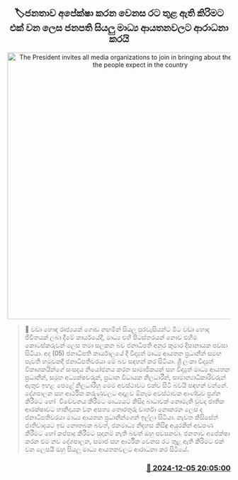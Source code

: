 <p align='center'><b><h2 align='center' title='The President invites all media organizations to join in bringing about the change that the people expect in the country'>🏷ජනතාව අපේක්ෂා කරන වෙනස රට තුළ ඇති කිරිමට එක් වන ලෙස ජනපති සියලු මාධ්‍ය ආයතනවලට ආරාධනා කරයි</h2></b></p>
<p align='center'><img src='https://helakuru.sgp1.cdn.digitaloceanspaces.com/esana/images/lib/AKD-with-media.jpg' width='600' alt='The President invites all media organizations to join in bringing about the change that the people expect in the country'></p>

>📝 වඩා හොඳ රාජ්‍යයක් ගොඩ නඟමින් සියලු පුරවැසියන්ට මීට වඩා හොද ජීවිතයක් ලබා දීමේ කාර්යයේදී, මාධ්‍ය එහි පිටස්තරයන් නොව එහිම කොටස්කරුවන් ලෙස තමා සලකන බව ජනාධිපති අනුර කුමාර දිසානායක පවසා සිටියා.
අද (05) ජනාධිපති කාර්යාලයේ දී විද්‍යුත් මාධ්‍ය ආයතන ප්‍රධානීන් සමඟ පැවති හමුවකදී ජනාධිපතිවරයා මේ බව සඳහන් කර සිටියා.
ශ්‍රී ලංකා විද්‍යුත් විකාශකයින්ගේ සංසදය නියෝජනය කරන සාමාජිකයන් සහ විද්‍යුත් මාධ්‍ය ආයතන ප්‍රධානීන්, සමූහ අධ්‍යක්ෂවරුන්, ප්‍රධාන විධායක නිලධාරීන්, සාමාන්‍යාධිකාරිවරුන් ඇතුළු ඉහළ පෙළේ නිලධාරීහු මෙම අවස්ථාවට එක්ව සිටි බවයි සඳහන් වන්නේ.
දේශපාලන සහ ආර්ථික කරුණුවලට අදාළව ඕනෑම අවස්ථාවක ආණ්ඩුව ප්‍රශ්න කිරීමට හෝ  විවේචනය කිරීමට මාධ්‍යයට කිසිදු බාධාවක් නොමැති වුවද ජාතික ආරක්ෂාවට හානිදායක වන අසත්‍ය තොරතුරු වාර්තා නොකරන ලෙස ද ජනාධිපතිවරයා මාධ්‍ය ආයතන ප්‍රධානීන්ගෙන් ඉල්ලා සිටියා.
නැවත කිසිසේත් ජාතිවාදයට ඉඩ නොතබන බවත්, ජනමාධ්‍ය නිදහස කිසිඳු අයුරකින් අඩපණ කිරීමට හෝ කප්පාදු කිරීමට සූදානම් නැති බවත් ඔහු පවසනවා.
ජනතාව අපේක්ෂා කරන එම නව දේශපාලන, සමාජ සහ ආර්ථික වෙනස රට තුළ ඇති කිරිමට එක් වන ලෙසයි ඔහු සියලු මාධ්‍ය ආයතනවලට ආරාධනා කර සිටියේ.
 


<h3 align='right'><a href='https://www.helakuru.lk/esana/p/105693/'>📅 2024-12-05 20:05:00</a></h3>
